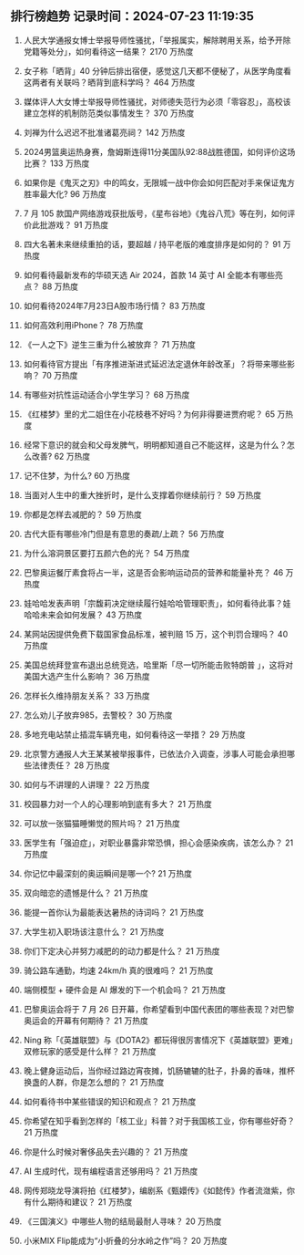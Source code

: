 
## 排行榜趋势 记录时间：2024-07-23 11:19:35
  
  1. 人民大学通报女博士举报导师性骚扰，「举报属实，解除聘用关系，给予开除党籍等处分」，如何看待这一结果？ 2170 万热度
    
  2. 女子称「晒背」40 分钟后排出宿便，感觉这几天都不便秘了，从医学角度看这两者有关联吗？晒背到底科学吗？ 464 万热度
    
  3. 媒体评人大女博士举报导师性骚扰，对师德失范行为必须「零容忍」，高校该建立怎样的机制防范类似事情发生？ 370 万热度
    
  4. 刘禅为什么迟迟不批准诸葛亮祠？ 142 万热度
    
  5. 2024男篮奥运热身赛，詹姆斯连得11分美国队92:88战胜德国，如何评价这场比赛？ 133 万热度
    
  6. 如果你是《鬼灭之刃》中的鸣女，无限城一战中你会如何匹配对手来保证鬼方胜率最大化? 96 万热度
    
  7. 7 月 105 款国产网络游戏获批版号，《星布谷地》《鬼谷八荒》等在列，如何评价此批游戏？ 91 万热度
    
  8. 四大名著未来继续重拍的话，要超越 / 持平老版的难度排序是如何的？ 91 万热度
    
  9. 如何看待最新发布的华硕天选 Air 2024，首款 14 英寸 AI 全能本有哪些亮点？ 88 万热度
    
  10. 如何看待2024年7月23日A股市场行情？ 83 万热度
    
  11. 如何高效利用iPhone？ 78 万热度
    
  12. 《一人之下》逆生三重为什么被放弃？ 71 万热度
    
  13. 如何看待官方提出「有序推进渐进式延迟法定退休年龄改革」？将带来哪些影响？ 70 万热度
    
  14. 有哪些对抗性运动适合小学生学习？ 68 万热度
    
  15. 《红楼梦》里的尤二姐住在小花枝巷不好吗？为何非得要进贾府呢？ 65 万热度
    
  16. 经常下意识的就会和父母发脾气，明明都知道自己不能这样，这是为什么？怎么改善? 62 万热度
    
  17. 记不住梦，为什么? 60 万热度
    
  18. 当面对人生中的重大挫折时，是什么支撑着你继续前行？ 59 万热度
    
  19. 你都是怎样去减肥的？ 59 万热度
    
  20. 古代大臣有哪些冷门但是有意思的奏疏/上疏？ 56 万热度
    
  21. 为什么溶洞景区要打五颜六色的光？ 54 万热度
    
  22. 巴黎奥运餐厅素食将占一半，这是否会影响运动员的营养和能量补充？ 46 万热度
    
  23. 娃哈哈发表声明「宗馥莉决定继续履行娃哈哈管理职责」，如何看待此事？娃哈哈未来会如何发展？ 43 万热度
    
  24. 某网站因提供免费下载国家食品标准，被判赔 15 万，这个判罚合理吗？ 40 万热度
    
  25. 美国总统拜登宣布退出总统竞选，哈里斯「尽一切所能击败特朗普 」，这将对美国大选产生什么影响？ 36 万热度
    
  26. 怎样长久维持朋友关系？ 33 万热度
    
  27. 怎么劝儿子放弃985，去警校？ 30 万热度
    
  28. 多地充电站禁止插混车辆充电，如何看待这一举措？ 29 万热度
    
  29. 北京警方通报人大王某某被举报事件，已依法介入调查，涉事人可能会承担哪些法律责任？ 28 万热度
    
  30. 如何与不讲理的人讲理？ 22 万热度
    
  31. 校园暴力对一个人的心理影响到底有多大？ 21 万热度
    
  32. 可以放一张猫猫睡懒觉的照片吗？ 21 万热度
    
  33. 医学生有「强迫症」，对职业暴露非常恐惧，担心会感染疾病，该怎么办？ 21 万热度
    
  34. 你记忆中最深刻的奥运瞬间是哪一个? 21 万热度
    
  35. 双向暗恋的遗憾是什么？ 21 万热度
    
  36. 能提一首你认为最能表达暑热的诗词吗？ 21 万热度
    
  37. 大学生初入职场该注意什么？ 21 万热度
    
  38. 你们下定决心并努力减肥的的动力都是什么？ 21 万热度
    
  39. 骑公路车通勤，均速 24km/h 真的很难吗？ 21 万热度
    
  40. 端侧模型 + 硬件会是 AI 爆发的下一个机会吗？ 21 万热度
    
  41. 巴黎奥运会将于 7 月 26 日开幕，你希望看到中国代表团的哪些表现？对巴黎奥运会的开幕有何期待？ 21 万热度
    
  42. Ning 称「《英雄联盟》与《DOTA2》都玩得很厉害情况下《英雄联盟》更难」双修玩家的感受是什么样？ 21 万热度
    
  43. 晚上健身运动后，当你经过路边宵夜摊，饥肠辘辘的肚子，扑鼻的香味，推杯换盏的人群，你是怎么想的？ 21 万热度
    
  44. 如何看待书中某些错误的知识和观点？ 21 万热度
    
  45. 你希望在知乎看到怎样的「核工业」科普？对于我国核工业，你有哪些好奇？ 21 万热度
    
  46. 你是什么时候对奢侈品失去兴趣的？ 21 万热度
    
  47. AI 生成时代，现有编程语言还够用吗？ 21 万热度
    
  48. 网传郑晓龙导演将拍《红楼梦》，编剧系《甄嬛传》《如懿传》作者流潋紫，你有什么期待和建议？ 21 万热度
    
  49. 《三国演义》中哪些人物的结局最耐人寻味？ 20 万热度
    
  50. 小米MIX Flip能成为“小折叠的分水岭之作”吗？ 20 万热度
    